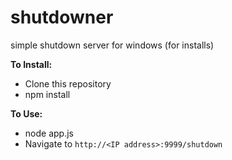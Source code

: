 # shutdowner

simple shutdown server for windows (for installs)

**To Install:**
- Clone this repository
- npm install

**To Use:**
- node app.js
- Navigate to ```http://<IP address>:9999/shutdown```
